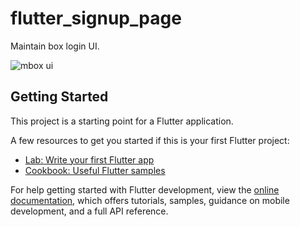 # flutter_signup_page
Maintain box login UI.

![mbox ui](https://github.com/almosrof120/flutter_signup_page/assets/65063391/400e5586-0d5a-4d63-bd8c-c102ea9b2367)


## Getting Started

This project is a starting point for a Flutter application.

A few resources to get you started if this is your first Flutter project:

- [Lab: Write your first Flutter app](https://docs.flutter.dev/get-started/codelab)
- [Cookbook: Useful Flutter samples](https://docs.flutter.dev/cookbook)

For help getting started with Flutter development, view the
[online documentation](https://docs.flutter.dev/), which offers tutorials,
samples, guidance on mobile development, and a full API reference.
